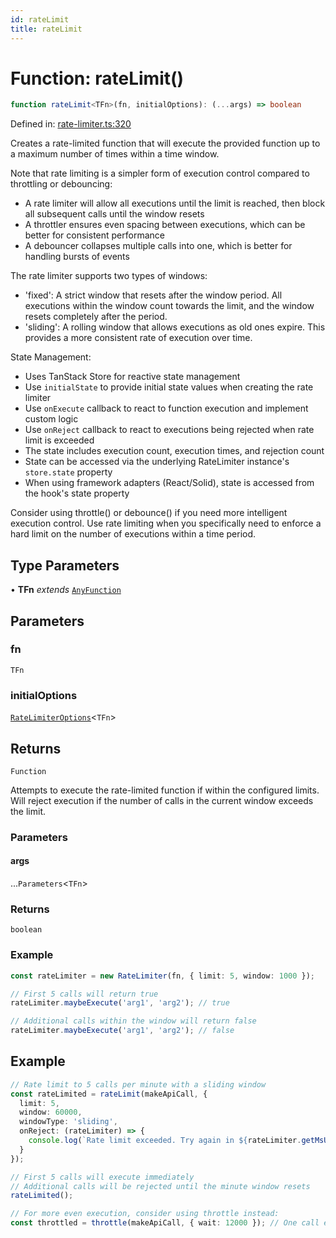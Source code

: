 ```yaml
---
id: rateLimit
title: rateLimit
---
```


<!-- DO NOT EDIT: this page is autogenerated from the type comments -->

# Function: rateLimit()

```ts
function rateLimit<TFn>(fn, initialOptions): (...args) => boolean
```

Defined in: [rate-limiter.ts:320](https://github.com/TanStack/pacer/blob/main/packages/pacer/src/rate-limiter.ts#L320)

Creates a rate-limited function that will execute the provided function up to a maximum number of times within a time window.

Note that rate limiting is a simpler form of execution control compared to throttling or debouncing:
- A rate limiter will allow all executions until the limit is reached, then block all subsequent calls until the window resets
- A throttler ensures even spacing between executions, which can be better for consistent performance
- A debouncer collapses multiple calls into one, which is better for handling bursts of events

The rate limiter supports two types of windows:
- 'fixed': A strict window that resets after the window period. All executions within the window count
  towards the limit, and the window resets completely after the period.
- 'sliding': A rolling window that allows executions as old ones expire. This provides a more
  consistent rate of execution over time.

State Management:
- Uses TanStack Store for reactive state management
- Use `initialState` to provide initial state values when creating the rate limiter
- Use `onExecute` callback to react to function execution and implement custom logic
- Use `onReject` callback to react to executions being rejected when rate limit is exceeded
- The state includes execution count, execution times, and rejection count
- State can be accessed via the underlying RateLimiter instance's `store.state` property
- When using framework adapters (React/Solid), state is accessed from the hook's state property

Consider using throttle() or debounce() if you need more intelligent execution control. Use rate limiting when you specifically
need to enforce a hard limit on the number of executions within a time period.

## Type Parameters

• **TFn** *extends* [`AnyFunction`](../../type-aliases/anyfunction.md)

## Parameters

### fn

`TFn`

### initialOptions

[`RateLimiterOptions`](../../interfaces/ratelimiteroptions.md)\<`TFn`\>

## Returns

`Function`

Attempts to execute the rate-limited function if within the configured limits.
Will reject execution if the number of calls in the current window exceeds the limit.

### Parameters

#### args

...`Parameters`\<`TFn`\>

### Returns

`boolean`

### Example

```ts
const rateLimiter = new RateLimiter(fn, { limit: 5, window: 1000 });

// First 5 calls will return true
rateLimiter.maybeExecute('arg1', 'arg2'); // true

// Additional calls within the window will return false
rateLimiter.maybeExecute('arg1', 'arg2'); // false
```

## Example

```ts
// Rate limit to 5 calls per minute with a sliding window
const rateLimited = rateLimit(makeApiCall, {
  limit: 5,
  window: 60000,
  windowType: 'sliding',
  onReject: (rateLimiter) => {
    console.log(`Rate limit exceeded. Try again in ${rateLimiter.getMsUntilNextWindow()}ms`);
  }
});

// First 5 calls will execute immediately
// Additional calls will be rejected until the minute window resets
rateLimited();

// For more even execution, consider using throttle instead:
const throttled = throttle(makeApiCall, { wait: 12000 }); // One call every 12 seconds
```
